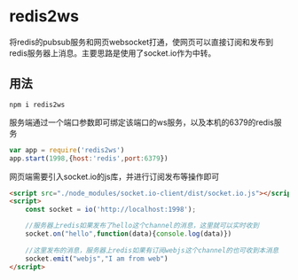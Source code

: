 # redis2ws
将redis的pubsub服务和网页websocket打通，使网页可以直接订阅和发布到redis服务器上消息。主要思路是使用了socket.io作为中转。
## 用法
```
npm i redis2ws
```
服务端通过一个端口参数即可绑定该端口的ws服务，以及本机的6379的redis服务
```js
var app = require('redis2ws')
app.start(1998,{host:'redis',port:6379})
```
网页端需要引入socket.io的js库，并进行订阅发布等操作即可
```html
<script src="./node_modules/socket.io-client/dist/socket.io.js"></script>
<script>
    const socket = io('http://localhost:1998');

    //服务器上redis如果发布了hello这个channel的消息，这里就可以实时收到
    socket.on("hello",function(data){console.log(data)})
    
    //这里发布的消息，服务器上redis如果有订阅webjs这个channel的也可收到本消息
    socket.emit("webjs","I am from web")
</script>
``` 